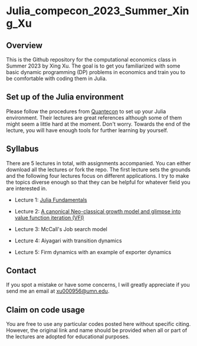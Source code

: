 # Julia_compecon_2023_Summer_Xing_Xu
## Overview
 This is the Github repository for the computational economics class in Summer 2023 by Xing Xu. The goal is to get you familiarized with some basic dynamic programming (DP) problems in economics and train you to be comfortable with coding them in Julia. 

## Set up of the Julia environment

Please follow the procedures from [Quantecon](https://julia.quantecon.org/getting_started_julia/getting_started.html#) to set up your Julia environment. Their lectures are great references although some of them might seem a little hard at the moment. Don't worry. Towards the end of the lecture, you will have enough tools for further learning by yourself.


## Syllabus

There are 5 lectures in total, with assignments accompanied. You can either download all the lectures or fork the repo. The first lecture sets the grounds and the following four lectures focus on different applications. I try to make the topics diverse enough so that they can be helpful for whatever field you are interested in.

* Lecture 1: [Julia Fundamentals](Julia_Lec_1_Compecon_Xing_Xu.ipynb)

* Lecture 2: [A canonical Neo-classical growth model and glimpse into value function iteration (VFI)](Julia_Lec_2_Compecon_Xing_Xu.ipynb)

* Lecture 3: McCall's Job search model

* Lecture 4: Aiyagari with transition dynamics

* Lecture 5: Firm dynamics with an example of exporter dynamics

## Contact
If you spot a mistake or have some concerns, I will greatly appreciate if you send me an email at xu000956@umn.edu.

## Claim on code usage

You are free to use any particular codes posted here without specific citing. However, the original link and name should be provided when all or part of the lectures are adopted for educational purposes. 

